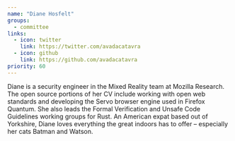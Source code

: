 ```yaml
---
name: "Diane Hosfelt"
groups:
  - committee
links:
  - icon: twitter
    link: https://twitter.com/avadacatavra
  - icon: github
    link: https://github.com/avadacatavra
priority: 60
---
```


Diane is a security engineer in the Mixed Reality team at Mozilla Research. The open source portions of her CV include working with open web standards and developing the Servo browser engine used in Firefox Quantum. She also leads the Formal Verification and Unsafe Code Guidelines working groups for Rust. An American expat based out of Yorkshire, Diane loves everything the great indoors has to offer – especially her cats Batman and Watson.